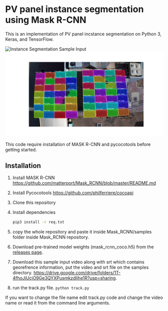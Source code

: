 # PV panel instance segmentation using Mask R-CNN 

This is an implementation of PV panel incstance segmentation on Python 3, Keras, and TensorFlow. 

![Instance Segmentation Sample Input](assets/Input.png)
![Instance Segmentation Sample Output](assets/Output.png)

This code require installation of MASK R-CNN and pycocotools before getting started.




## Installation
1. Install MASK R-CNN https://github.com/matterport/Mask_RCNN/blob/master/README.md
2. Install Pycocotools https://github.com/philferriere/cocoapi
3. Clone this repository
4. Install dependencies
   ```bash
   pip3 install -r req.txt
   ```
   
5. copy the whole repository and paste it inside Mask_RCNN/samples folder inside Mask_RCNN repository. 
   
6. Download pre-trained model weights (mask_rcnn_coco.h5) from the [releases page](https://drive.google.com/drive/folders/1T-4fhoJiUcjO9Ge3QYXPusmkzdIjhe1R?usp=sharing).

7. Download this sample input video along with srt which contains georefrence information, put the video and srt file on the samples directory. 
https://drive.google.com/drive/folders/1T-4fhoJiUcjO9Ge3QYXPusmkzdIjhe1R?usp=sharing.

8. run the track.py file.
 ```python track.py```

If you want to change the file name edit track.py code and change the video name or read it from the command line arguments. 